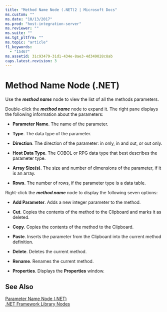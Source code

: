 ```yaml
---
title: "Method Name Node (.NET)2 | Microsoft Docs"
ms.custom: ""
ms.date: "10/13/2017"
ms.prod: "host-integration-server"
ms.reviewer: ""
ms.suite: ""
ms.tgt_pltfrm: ""
ms.topic: "article"
f1_keywords: 
  - "15467"
ms.assetid: 31c93479-31d1-434e-8ae3-4d349028c8ab
caps.latest.revision: 3
---
```

# Method Name Node (.NET)
Use the ***method name*** node to view the list of all the methods parameters.  
  
 Double-click the ***method name*** node to expand it. The right pane displays the following information about the parameters:  
  
-   **Parameter Name**. The name of the parameter.  
  
-   **Type**. The data type of the parameter.  
  
-   **Direction**. The direction of the parameter: in only, in and out, or out only.  
  
-   **Host Data Type**. The COBOL or RPG data type that best describes the parameter type.  
  
-   **Array Size(s)**. The size and number of dimensions of the parameter, if it is an array.  
  
-   **Rows**. The number of rows, if the parameter type is a data table.  
  
 Right-click the ***method name*** node to display the following seven options:  
  
-   **Add Parameter**. Adds a new integer parameter to the method.  
  
-   **Cut**. Copies the contents of the method to the Clipboard and marks it as deleted.  
  
-   **Copy**. Copies the contents of the method to the Clipboard.  
  
-   **Paste**. Inserts the parameter from the Clipboard into the current method definition.  
  
-   **Delete**. Deletes the current method.  
  
-   **Rename**. Renames the current method.  
  
-   **Properties**. Displays the **Properties** window.  
  
## See Also  
 [Parameter Name Node (.NET)](../core/parameter-name-node-net.md)   
 [.NET Framework Library Nodes](../core/net-framework-library-nodes.md)